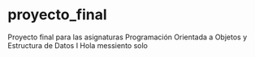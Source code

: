 # proyecto_final
Proyecto final para las asignaturas Programación Orientada a Objetos y Estructura de Datos I
Hola messiento solo